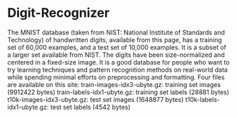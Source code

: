 # Digit-Recognizer
The MNIST database (taken from NIST: National Institute of Standards and Technology) of handwritten digits, available from this page, has a training set of 60,000 examples, and a test set of 10,000 examples. It is a subset of a larger set available from NIST. The digits have been size-normalized and centered in a fixed-size image. It is a good database for people who want to try learning techniques and pattern recognition methods on real-world data while spending minimal efforts on preprocessing and formatting.  Four files are available on this site:  train-images-idx3-ubyte.gz: training set images (9912422 bytes)  train-labels-idx1-ubyte.gz: training set labels (28881 bytes)  t10k-images-idx3-ubyte.gz: test set images (1648877 bytes)  t10k-labels-idx1-ubyte.gz: test set labels (4542 bytes)
